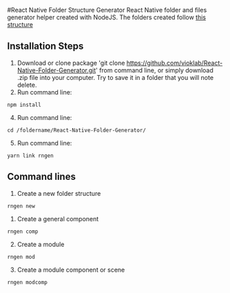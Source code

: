 #React Native Folder Structure Generator
React Native folder and files generator helper created with NodeJS.
The folders created follow [this structure](http://www.example.com/) 

## Installation Steps
1. Download or clone package 'git clone https://github.com/vioklab/React-Native-Folder-Generator.git' from command line, or simply download .zip file into your computer. Try to save it in a folder that you will note delete.
2. Run command line:
```
npm install
```
4. Run command line: 
```
cd /foldername/React-Native-Folder-Generator/
```
5. Run command line: 
```
yarn link rngen
```

## Command lines
1. Create a new folder structure
```
rngen new
```
1. Create a general component
```
rngen comp
```
2. Create a module
```
rngen mod
```
3. Create a module component or scene
```
rngen modcomp
```



